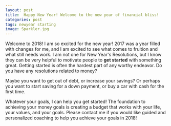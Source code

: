 ```yaml
---
layout: post
title:  Happy New Year! Welcome to the new year of financial bliss!
categories: post
tags: newyear starting
image: Sparkler.jpg
---
```


Welcome to 2018! I am so excited for the new year! 2017 was a year filled with changes for me, and I am excited to see what comes to fruition and what still needs work. I am not one for New Year's Resolutions, but I know they can be very helpful to motivate people to **get started** with something great. Getting started is often the hardest part of any worthy endeavor. Do you have any resolutions related to money?

Maybe you want to get out of debt, or increase your savings? Or perhaps you want to start saving for a down payment, or buy a car with cash for the first time.

Whatever your goals, I can help you get started! The foundation to achieving your money goals is creating a budget that works with your life, your values, and your goals. Please contact me if you would like guided and personalized coaching to help you achieve your goals in 2018!